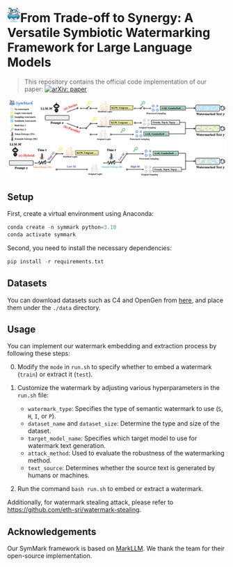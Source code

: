 # <img src="./img/logo.png" width=30px/>From Trade-off to Synergy: A Versatile Symbiotic Watermarking Framework for Large Language Models

> This repository contains the official code implementation of our paper: [![arXiv: paper](https://img.shields.io/badge/arXiv-paper-red.svg)](https://arxiv.org/abs/xxx)

![SymMark](./img/SymMark.png)

## Setup

First, create a virtual environment using Anaconda:

```python
conda create -n symmark python=3.10
conda activate symmark
```

Second, you need to install the necessary dependencies:

```python
pip install -r requirements.txt
```

## Datasets

You can download datasets such as C4 and OpenGen from [here](https://drive.google.com/drive/folders/1Rjc_6ERdChR-XRC5KwxeqOh4jU46K_4n), and place them under the `./data` directory.

## Usage

You can implement our watermark embedding and extraction process by following these steps:

0. Modify the `mode` in `run.sh` to specify whether to embed a watermark (`train`) or extract it (`test`).

1. Customize the watermark by adjusting various hyperparameters in the `run.sh` file:
   - `watermark_type`: Specifies the type of semantic watermark to use (`S`, `H`, `I`, or `P`).
   - `dataset_name` and `dataset_size`: Determine the type and size of the dataset.
   - `target_model_name`: Specifies which target model to use for watermark text generation.
   - `attack_method`: Used to evaluate the robustness of the watermarking method.
   - `text_source`: Determines whether the source text is generated by humans or machines.
2. Run the command `bash run.sh` to embed or extract a watermark.

Additionally, for watermark stealing attack, please refer to https://github.com/eth-sri/watermark-stealing.

## Acknowledgements

Our SymMark framework is based on [MarkLLM](https://github.com/THU-BPM/MarkLLM). We thank the team for their open-source implementation.
